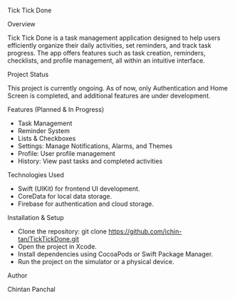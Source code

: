 Tick Tick Done

Overview

Tick Tick Done is a task management application designed to help users efficiently organize their daily activities, set reminders, and track task progress.
The app offers features such as task creation, reminders, checklists, and profile management, all within an intuitive interface.

Project Status

This project is currently ongoing. As of now, only Authentication and Home Screen is completed, and additional features are under development.

Features (Planned & In Progress)

- Task Management
- Reminder System
- Lists & Checkboxes
- Settings: Manage Notifications, Alarms, and Themes
- Profile: User profile management
- History: View past tasks and completed activities

Technologies Used

- Swift (UIKit) for frontend UI development.
- CoreData for local data storage.
- Firebase for authentication and cloud storage.

Installation & Setup

- Clone the repository: git clone https://github.com/ichin-tan/TickTickDone.git
- Open the project in Xcode.
- Install dependencies using CocoaPods or Swift Package Manager.
- Run the project on the simulator or a physical device.

Author

Chintan Panchal

